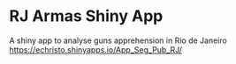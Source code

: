 # RJ Armas Shiny App
A shiny app to analyse guns apprehension in Rio de Janeiro <br/>
https://echristo.shinyapps.io/App_Seg_Pub_RJ/
